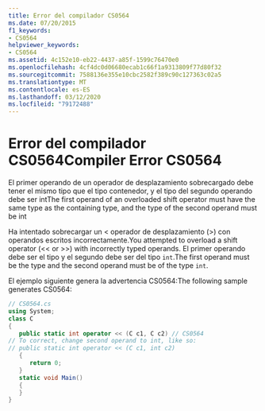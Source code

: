 ```yaml
---
title: Error del compilador CS0564
ms.date: 07/20/2015
f1_keywords:
- CS0564
helpviewer_keywords:
- CS0564
ms.assetid: 4c152e10-eb22-4437-a85f-1599c76470e0
ms.openlocfilehash: 4cf4dc0d06680ecab1c66f1a9313809f77d80f32
ms.sourcegitcommit: 7588136e355e10cbc2582f389c90c127363c02a5
ms.translationtype: MT
ms.contentlocale: es-ES
ms.lasthandoff: 03/12/2020
ms.locfileid: "79172488"
---
```

# <a name="compiler-error-cs0564"></a><span data-ttu-id="50724-102">Error del compilador CS0564</span><span class="sxs-lookup"><span data-stu-id="50724-102">Compiler Error CS0564</span></span>
<span data-ttu-id="50724-103">El primer operando de un operador de desplazamiento sobrecargado debe tener el mismo tipo que el tipo contenedor, y el tipo del segundo operando debe ser int</span><span class="sxs-lookup"><span data-stu-id="50724-103">The first operand of an overloaded shift operator must have the same type as the containing type, and the type of the second operand must be int</span></span>  
  
 <span data-ttu-id="50724-104">Ha intentado sobrecargar un \< operador de desplazamiento (<o >>) con operandos escritos incorrectamente.</span><span class="sxs-lookup"><span data-stu-id="50724-104">You attempted to overload a shift operator (<\< or >>) with incorrectly typed operands.</span></span> <span data-ttu-id="50724-105">El primer operando debe ser el tipo y el segundo debe ser del tipo `int`.</span><span class="sxs-lookup"><span data-stu-id="50724-105">The first operand must be the type and the second operand must be of the type `int`.</span></span>  
  
 <span data-ttu-id="50724-106">El ejemplo siguiente genera la advertencia CS0564:</span><span class="sxs-lookup"><span data-stu-id="50724-106">The following sample generates CS0564:</span></span>  
  
```csharp  
// CS0564.cs  
using System;  
class C  
{  
   public static int operator << (C c1, C c2) // CS0564  
// To correct, change second operand to int, like so:  
// public static int operator << (C c1, int c2)  
   {  
      return 0;  
   }  
   static void Main()
   {  
   }  
}  
```
